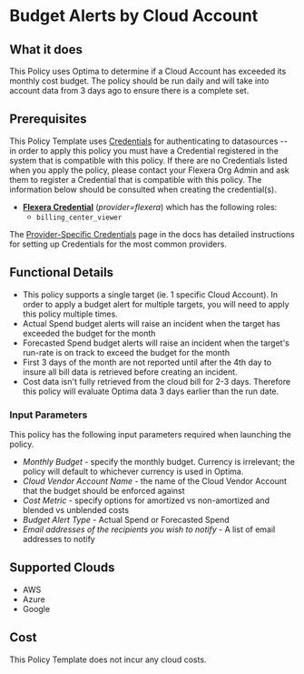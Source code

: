 # Budget Alerts by Cloud Account

## What it does

This Policy uses Optima to determine if a Cloud Account has exceeded its monthly cost budget. The policy should be run daily and will take into account data from 3 days ago to ensure there is a complete set.

## Prerequisites
This Policy Template uses [Credentials](https://docs.flexera.com/flexera/EN/Automation/ManagingCredentialsExternal.htm) for authenticating to datasources -- in order to apply this policy you must have a Credential registered in the system that is compatible with this policy. If there are no Credentials listed when you apply the policy, please contact your Flexera Org Admin and ask them to register a Credential that is compatible with this policy. The information below should be consulted when creating the credential(s).

- [**Flexera Credential**](https://docs.flexera.com/flexera/EN/Automation/ProviderCredentials.htm) (*provider=flexera*) which has the following roles:
  - `billing_center_viewer`

The [Provider-Specific Credentials](https://docs.flexera.com/flexera/EN/Automation/ProviderCredentials.htm) page in the docs has detailed instructions for setting up Credentials for the most common providers.

## Functional Details

- This policy supports a single target (ie. 1 specific Cloud Account). In order to apply a budget alert for multiple targets, you will need to apply this policy multiple times.
- Actual Spend budget alerts will raise an incident when the target has exceeded the budget for the month
- Forecasted Spend budget alerts will raise an incident when the target's run-rate is on track to exceed the budget for the month
- First 3 days of the month are not reported until after the 4th day to insure all bill data is retrieved before creating an incident.
- Cost data isn't fully retrieved from the cloud bill for 2-3 days.  Therefore this policy will evaluate Optima data 3 days earlier than the run date.

### Input Parameters

This policy has the following input parameters required when launching the policy.

- *Monthly Budget* - specify the monthly budget.  Currency is irrelevant; the policy will default to whichever currency is used in Optima.
- *Cloud Vendor Account Name* - the name of the Cloud Vendor Account that the budget should be enforced against
- *Cost Metric* - specify options for amortized vs non-amortized and blended vs unblended costs
- *Budget Alert Type* - Actual Spend or Forecasted Spend
- *Email addresses of the recipients you wish to notify* - A list of email addresses to notify

## Supported Clouds

- AWS
- Azure
- Google

## Cost

This Policy Template does not incur any cloud costs.
